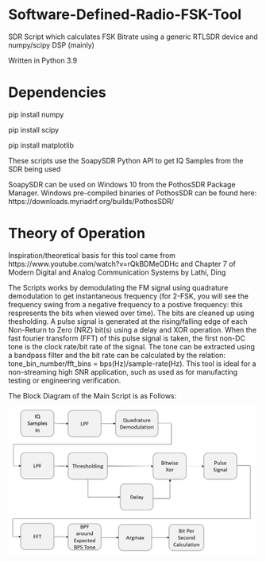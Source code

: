 <h1>Software-Defined-Radio-FSK-Tool</h1>
<p>SDR Script which calculates FSK Bitrate using a generic RTLSDR device and numpy/scipy DSP (mainly)</p>
<p>Written in Python 3.9</p>
<h1>Dependencies</h1>
<p>pip install numpy</p>
<p>pip install scipy</p>
<p>pip install matplotlib</p>
<p>These scripts use the SoapySDR Python API to get IQ Samples from the SDR being used</p>
<p>SoapySDR can be used on Windows 10 from the PothosSDR Package Manager.  Windows pre-compiled binaries of PothosSDR can be found here: https://downloads.myriadrf.org/builds/PothosSDR/</p>

<h1>Theory of Operation</h1>
<p>Inspiration/theoretical basis for this tool came from https://www.youtube.com/watch?v=rQkBDMeODHc and Chapter 7 of Modern Digital and Analog Communication Systems by Lathi, Ding</p>
<p>The Scripts works by demodulating the FM signal using quadrature demodulation to get instantaneous frequency (for 2-FSK, you will see the frequency swing from a negative frequency to a postive frequency: this respresents the bits when viewed over time). The bits are cleaned up using thesholding. A pulse signal is generated at the rising/falling edge of each Non-Return to Zero (NRZ) bit(s) using a delay and XOR operation.  When the fast fourier transform (FFT) of this pulse signal is taken, the first non-DC tone is the clock rate/bit rate of the signal.  The tone can be extracted using a bandpass filter and the bit rate can be calculated by the relation: tone_bin_number/fft_bins = bps(Hz)/sample-rate(Hz).  This tool is ideal for a non-streaming high SNR application, such as used as for manufacting testing or engineering verification.</p>
<p>The Block Diagram of the Main Script is as Follows:</p>

<img src="FSK_BPS_Block_Diagram.PNG" height="300" width="500"/>

